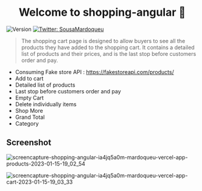 <h1 align="center">Welcome to shopping-angular 👋</h1>
<p>
  <img alt="Version" src="https://img.shields.io/badge/version-0.0.0-blue.svg?cacheSeconds=2592000" />
  <a href="https://twitter.com/SousaMardoqueu" target="_blank">
    <img alt="Twitter: SousaMardoqueu" src="https://img.shields.io/twitter/follow/SousaMardoqueu.svg?style=social" />
  </a>
</p>

> The shopping cart page is designed to allow buyers to see all the products they have added to the shopping cart. It contains a detailed list of products and their prices, and is the last stop before customers order and pay.

* Consuming Fake store API : https://fakestoreapi.com/products/
* Add to cart
* Detailed list of products
* Last stop before customers order and pay
* Empty Cart
* Delete individually items
* Shop More
* Grand Total
* Category


## Screenshot 

![screencapture-shopping-angular-ia4jq5a0m-mardoqueu-vercel-app-products-2023-01-15-19_02_54](https://user-images.githubusercontent.com/11077068/212569595-5648e3b4-6ad6-4ef5-b572-fd98edbfa955.png)

![screencapture-shopping-angular-ia4jq5a0m-mardoqueu-vercel-app-cart-2023-01-15-19_03_33](https://user-images.githubusercontent.com/11077068/212569598-111443e4-a0b2-4733-98ae-47b1bc17cce0.png)



